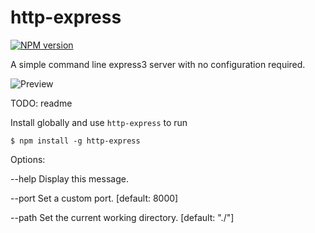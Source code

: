 http-express
============

[![NPM version](https://badge.fury.io/js/http-express.svg)](https://www.npmjs.org/package/http-express)

A simple command line express3 server with no configuration required.

![Preview](http://i.imgur.com/k97EVAE.png)


TODO: readme


Install globally and use `http-express` to run

```
$ npm install -g http-express
```


Options:

  --help  Display this message.
  
  --port  Set a custom port. [default: 8000]

  --path  Set the current working directory. [default: "./"]